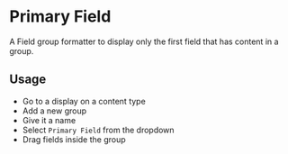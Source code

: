 # Primary Field
A Field group formatter to display only the first field that has content in a group.

## Usage

- Go to a display on a content type
- Add a new group
- Give it a name
- Select `Primary Field` from the dropdown
- Drag fields inside the group
